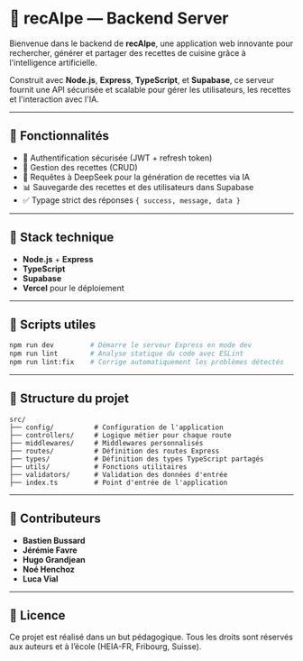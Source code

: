 # 🧠 recAIpe — Backend Server

Bienvenue dans le backend de **recAIpe**, une application web innovante pour rechercher, générer et partager des recettes de cuisine grâce à
l'intelligence artificielle.

Construit avec **Node.js**, **Express**, **TypeScript**, et **Supabase**, ce serveur fournit une API sécurisée et scalable pour gérer les
utilisateurs, les recettes et l'interaction avec l'IA.

---

## 🚀 Fonctionnalités

- 🔐 Authentification sécurisée (JWT + refresh token)
- 🍳 Gestion des recettes (CRUD)
- 🧠 Requêtes à DeepSeek pour la génération de recettes via IA
- 📊 Sauvegarde des recettes et des utilisateurs dans Supabase
- ✅ Typage strict des réponses `{ success, message, data }`

---

## 🧰 Stack technique

- **Node.js** + **Express**
- **TypeScript**
- **Supabase**
- **Vercel** pour le déploiement

---

## 🧪 Scripts utiles

```bash
npm run dev         # Démarre le serveur Express en mode dev
npm run lint        # Analyse statique du code avec ESLint
npm run lint:fix    # Corrige automatiquement les problèmes détectés
```

---

## 📁 Structure du projet

```
src/
├── config/          # Configuration de l'application
├── controllers/     # Logique métier pour chaque route
├── middlewares/     # Middlewares personnalisés
├── routes/          # Définition des routes Express
├── types/           # Définition des types TypeScript partagés
├── utils/           # Fonctions utilitaires
├── validators/      # Validation des données d'entrée
├── index.ts         # Point d'entrée de l'application
```

---

## 🙋‍ Contributeurs

- **Bastien Bussard**
- **Jérémie Favre**
- **Hugo Grandjean**
- **Noé Henchoz**
- **Luca Vial**

---

## 📄 Licence

Ce projet est réalisé dans un but pédagogique. Tous les droits sont réservés aux auteurs et à l’école (HEIA-FR, Fribourg, Suisse).
